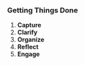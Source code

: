 ### Getting Things Done 

1. **Capture**
2. **Clarify**
3. **Organize**
4. **Reflect**
5. **Engage**
